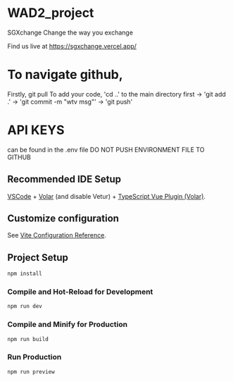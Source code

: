 # WAD2_project
SGXchange 
Change the way you exchange

Find us live at https://sgxchange.vercel.app/


# To navigate github,

Firstly, git pull
To add your code, 'cd ..' to the main directory first -> 'git add .' -> 'git commit -m "wtv msg"' -> 'git push'


# API KEYS 
can be found in the .env file DO NOT PUSH ENVIRONMENT FILE TO GITHUB


## Recommended IDE Setup

[VSCode](https://code.visualstudio.com/) + [Volar](https://marketplace.visualstudio.com/items?itemName=Vue.volar) (and disable Vetur) + [TypeScript Vue Plugin (Volar)](https://marketplace.visualstudio.com/items?itemName=Vue.vscode-typescript-vue-plugin).

## Customize configuration

See [Vite Configuration Reference](https://vitejs.dev/config/).

## Project Setup

```sh
npm install
```

### Compile and Hot-Reload for Development

```sh
npm run dev
```

### Compile and Minify for Production

```sh
npm run build
```

### Run Production
```sh
npm run preview
```